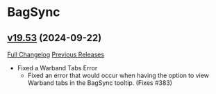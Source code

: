 # BagSync

## [v19.53](https://github.com/Xruptor/BagSync/tree/v19.53) (2024-09-22)
[Full Changelog](https://github.com/Xruptor/BagSync/compare/v19.52...v19.53) [Previous Releases](https://github.com/Xruptor/BagSync/releases)

- Fixed a Warband Tabs Error  
    * Fixed an error that would occur when having the option to view Warband tabs in the BagSync tooltip.  (Fixes #383)  

